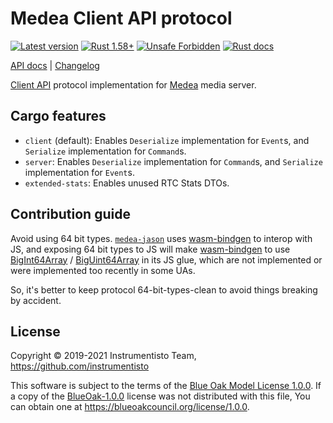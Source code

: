 Medea Client API protocol
=========================

[![Latest version](https://img.shields.io/crates/v/medea-client-api-proto "Latest version")](https://crates.io/crates/medea-client-api-proto)
[![Rust 1.58+](https://img.shields.io/badge/rustc-1.58+-lightgray.svg "Rust 1.58+")](https://blog.rust-lang.org/2022/01/13/Rust-1.58.0.html)
[![Unsafe Forbidden](https://img.shields.io/badge/unsafe-forbidden-success.svg "Unsafe forbidden")](https://github.com/rust-secure-code/safety-dance)
[![Rust docs](https://docs.rs/medea-client-api-proto/badge.svg "Rust docs")](https://docs.rs/medea-client-api-proto)

[API docs](https://docs.rs/medea-client-api-proto) |
[Changelog](https://github.com/instrumentisto/medea-jason/blob/master/proto/client-api/CHANGELOG.md)

[Client API] protocol implementation for [Medea] media server.




## Cargo features

- `client` (default): Enables `Deserialize` implementation for `Event`s, and `Serialize` implementation for `Command`s.
- `server`: Enables `Deserialize` implementation for `Command`s, and `Serialize` implementation for `Event`s.
- `extended-stats`: Enables unused RTC Stats DTOs.




## Contribution guide

Avoid using 64 bit types. [`medea-jason`] uses [wasm-bindgen] to interop with JS, and exposing 64 bit types to JS will make [wasm-bindgen] to use [BigInt64Array][2] / [BigUint64Array][3] in its JS glue, which are not implemented or were implemented too recently in some UAs.

So, it's better to keep protocol 64-bit-types-clean to avoid things breaking by accident.




## License

Copyright © 2019-2021 Instrumentisto Team, <https://github.com/instrumentisto>

This software is subject to the terms of the [Blue Oak Model License 1.0.0](https://github.com/instrumentisto/medea-jason/blob/master/proto/client-api/LICENSE.md). If a copy of the [BlueOak-1.0.0](https://spdx.org/licenses/BlueOak-1.0.0.html) license was not distributed with this file, You can obtain one at <https://blueoakcouncil.org/license/1.0.0>.




[`medea-jason`]: https://docs.rs/medea-jason

[Client API]: https://github.com/instrumentisto/medea/blob/master/docs/rfc/0002-webrtc-client-api.md
[Medea]: https://github.com/instrumentisto/medea
[wasm-bindgen]: https://github.com/rustwasm/wasm-bindgen

[2]: https://developer.mozilla.org/docs/Web/JavaScript/Reference/Global_Objects/BigInt64Array
[3]: https://developer.mozilla.org/docs/Web/JavaScript/Reference/Global_Objects/BigUint64Array
